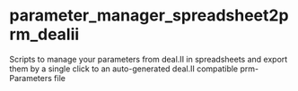 # parameter_manager_spreadsheet2prm_dealii
Scripts to manage your parameters from deal.II in spreadsheets and export them by a single click to an auto-generated deal.II compatible prm-Parameters file
